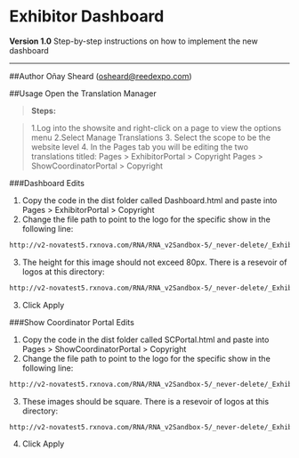 # Exhibitor Dashboard
**Version 1.0**
Step-by-step instructions on how to implement the new dashboard

----------

##Author
Oñay Sheard (osheard@reedexpo.com)

##Usage
Open the Translation Manager
> **Steps:**

> 1.Log into the showsite and right-click on a page to view the options menu
> 2.Select Manage Translations
> 3. Select the scope to be the website level
> 4. In the Pages tab you will be editing the two translations titled:
>   Pages > ExhibitorPortal > Copyright
>   Pages > ShowCoordinatorPortal > Copyright

###Dashboard Edits
1. Copy the code in the dist folder called Dashboard.html and paste into Pages > ExhibitorPortal > Copyright
2. Change the file path to point to the logo for the specific show in the following line:

  ```html
http://v2-novatest5.rxnova.com/RNA/RNA_v2Sandbox-5/_never-delete/_Exhibitor-Dashboard/_img/framework/show-logos/header/SHOW-LOGO-HERE.png
 ```
  3. The height for this image should not exceed 80px. There is a resevoir of logos at this directory:

 ```html
http://v2-novatest5.rxnova.com/RNA/RNA_v2Sandbox-5/_never-delete/_Exhibitor-Dashboard/_img/framework/show-logos/
 ```
 
3. Click Apply

###Show Coordinator Portal Edits
1. Copy the code in the dist folder called SCPortal.html and paste into Pages > ShowCoordinatorPortal > Copyright
2. Change the file path to point to the logo for the specific show in the following line:
 ```html
http://v2-novatest5.rxnova.com/RNA/RNA_v2Sandbox-5/_never-delete/_Exhibitor-Dashboard/_img/framework/show-logos/square/SHOW-LOGO-HERE.png
 ```
 
3. These images should be square. There is a resevoir of logos at this directory:
 ```html
http://v2-novatest5.rxnova.com/RNA/RNA_v2Sandbox-5/_never-delete/_Exhibitor-Dashboard/_img/framework/square/
 ```
 
4. Click Apply

